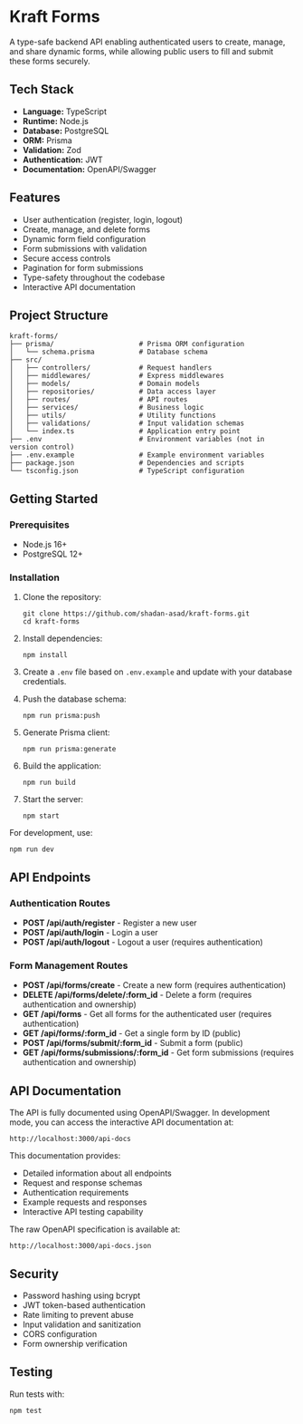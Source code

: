 # Kraft Forms

A type-safe backend API enabling authenticated users to create, manage, and share dynamic forms, while allowing public users to fill and submit these forms securely.

## Tech Stack

- **Language:** TypeScript
- **Runtime:** Node.js
- **Database:** PostgreSQL
- **ORM:** Prisma
- **Validation:** Zod
- **Authentication:** JWT
- **Documentation:** OpenAPI/Swagger

## Features

- User authentication (register, login, logout)
- Create, manage, and delete forms
- Dynamic form field configuration
- Form submissions with validation
- Secure access controls
- Pagination for form submissions
- Type-safety throughout the codebase
- Interactive API documentation

## Project Structure

```
kraft-forms/
├── prisma/                     # Prisma ORM configuration
│   └── schema.prisma           # Database schema
├── src/
│   ├── controllers/            # Request handlers
│   ├── middlewares/            # Express middlewares
│   ├── models/                 # Domain models
│   ├── repositories/           # Data access layer
│   ├── routes/                 # API routes
│   ├── services/               # Business logic
│   ├── utils/                  # Utility functions
│   ├── validations/            # Input validation schemas
│   └── index.ts                # Application entry point
├── .env                        # Environment variables (not in version control)
├── .env.example                # Example environment variables
├── package.json                # Dependencies and scripts
└── tsconfig.json               # TypeScript configuration
```

## Getting Started

### Prerequisites

- Node.js 16+
- PostgreSQL 12+

### Installation

1. Clone the repository:
   ```
   git clone https://github.com/shadan-asad/kraft-forms.git
   cd kraft-forms
   ```

2. Install dependencies:
   ```
   npm install
   ```

3. Create a `.env` file based on `.env.example` and update with your database credentials.

4. Push the database schema:
   ```
   npm run prisma:push
   ```

5. Generate Prisma client:
   ```
   npm run prisma:generate
   ```

6. Build the application:
   ```
   npm run build
   ```

7. Start the server:
   ```
   npm start
   ```

For development, use:
```
npm run dev
```

## API Endpoints

### Authentication Routes

- **POST /api/auth/register** - Register a new user
- **POST /api/auth/login** - Login a user
- **POST /api/auth/logout** - Logout a user (requires authentication)

### Form Management Routes

- **POST /api/forms/create** - Create a new form (requires authentication)
- **DELETE /api/forms/delete/:form_id** - Delete a form (requires authentication and ownership)
- **GET /api/forms** - Get all forms for the authenticated user (requires authentication)
- **GET /api/forms/:form_id** - Get a single form by ID (public)
- **POST /api/forms/submit/:form_id** - Submit a form (public)
- **GET /api/forms/submissions/:form_id** - Get form submissions (requires authentication and ownership)

## API Documentation

The API is fully documented using OpenAPI/Swagger. In development mode, you can access the interactive API documentation at:

```
http://localhost:3000/api-docs
```

This documentation provides:
- Detailed information about all endpoints
- Request and response schemas
- Authentication requirements
- Example requests and responses
- Interactive API testing capability

The raw OpenAPI specification is available at:
```
http://localhost:3000/api-docs.json
```

## Security

- Password hashing using bcrypt
- JWT token-based authentication
- Rate limiting to prevent abuse
- Input validation and sanitization
- CORS configuration
- Form ownership verification

## Testing

Run tests with:
```
npm test
```
